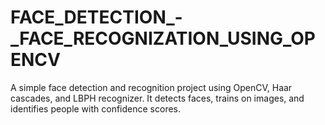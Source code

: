 # FACE_DETECTION_-_FACE_RECOGNIZATION_USING_OPENCV
A simple face detection and recognition project using OpenCV, Haar cascades, and LBPH recognizer. It detects faces, trains on images, and identifies people with confidence scores.

